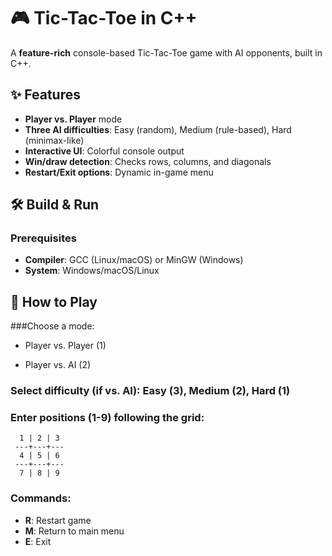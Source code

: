 # 🎮 Tic-Tac-Toe in C++

A **feature-rich** console-based Tic-Tac-Toe game with AI opponents, built in C++.

## ✨ Features
- **Player vs. Player** mode
- **Three AI difficulties**: Easy (random), Medium (rule-based), Hard (minimax-like)
- **Interactive UI**: Colorful console output
- **Win/draw detection**: Checks rows, columns, and diagonals
- **Restart/Exit options**: Dynamic in-game menu

## 🛠️ Build & Run
### Prerequisites
- **Compiler**: GCC (Linux/macOS) or MinGW (Windows)
- **System**: Windows/macOS/Linux

## 🎯 How to Play
###Choose a mode:
- Player vs. Player (1)

- Player vs. AI (2)

### Select difficulty (if vs. AI): Easy (3), Medium (2), Hard (1)

### Enter positions (1-9) following the grid:
```
  1 | 2 | 3
 ---+---+---
  4 | 5 | 6
 ---+---+---
  7 | 8 | 9
```
### Commands:
- **R**: Restart game
- **M**: Return to main menu
- **E**: Exit
